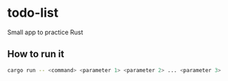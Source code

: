 # todo-list
Small app to practice Rust

## How to run it

```sh
cargo run -- <command> <parameter 1> <parameter 2> ... <parameter 3>
```
